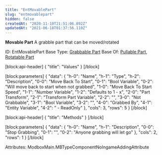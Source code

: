 ```yaml
---
title: "EntMovablePart"
slug: "entmovablepart"
hidden: false
createdAt: "2020-11-10T21:51:06.892Z"
updatedAt: "2021-06-18T01:37:56.110Z"
---
```

**Movable Part**
A grabble part that can be moved/rotated

ID: EntMovablePart
Base Type: [Grabbable Part](doc:entgrabbablepart)
Base Of: [Pullable Part](doc:entpullablepart), [Rotatable Part](doc:entrotatablepart)

[block:api-header]
{
  "title": "Values"
}
[/block]

[block:parameters]
{
  "data": {
    "h-0": "Name",
    "h-1": "Type",
    "h-2": "Description",
    "0-0": "Move Back To Start",
    "0-1": "Bool Variable",
    "0-2": "Will move back to start when not grabbed",
    "1-0": "Move Back To Start Speed",
    "1-1": "Number Variable",
    "1-2": "Defaults to 1 - x",
    "2-0": "Part Transform",
    "2-1": "Transform Part Variable",
    "2-2": "",
    "3-0": "Not Grabbable",
    "3-1": "Bool Variable",
    "3-2": "",
    "4-0": "Grabbed By",
    "4-1": "Entity Variable",
    "4-2": " - ReadOnly"
  },
  "cols": 3,
  "rows": 5
}
[/block]

[block:api-header]
{
  "title": "Methods"
}
[/block]

[block:parameters]
{
  "data": {
    "h-0": "Name",
    "h-1": "Description",
    "0-0": "Stop Grabbing",
    "0-1": "",
    "0-2": "Anyone grabbing will let go"
  },
  "cols": 2,
  "rows": 1
}
[/block]


Attributes:
ModboxMain.MBTypeComponentNoIngameAddingAttribute